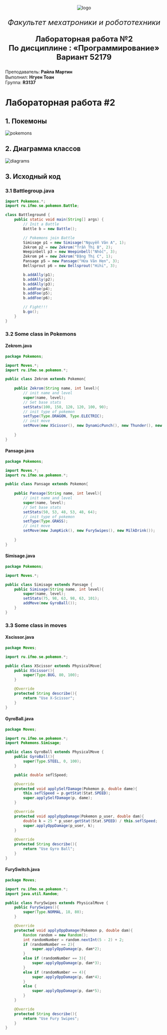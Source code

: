 <p align="center">
  <img src="./static/Picture1.png"  alt="logo"/>
</p>
<p align="center" style ="font-size: 24px"><em>Факультет мехатроники и робототехники</em></p>

<p align="center" style ="font-size: 24px"><strong>Лабораторная работа №2 </br>
По дисциплине : «Программирование»</br>
Вариант 52179</strong>
</p>
<p align="left">Преподаватель: <strong>Райла Мартин</strong></br>
Выполнил: <strong>Нгуен Тоан</strong></br>
Группа: <strong>R3137</strong>
</p>

# Лабораторная работа #2

## 1. Покемоны
![pokemons](./static/pokemons.png)

## 2. Диаграмма классов
![diagrams](./static/PokemonDiagram.png)

## 3. Исходный код

### 3.1 Battlegroup.java
```java
import Pokemons.*;
import ru.ifmo.se.pokemon.Battle;

class Battleground {
    public static void main(String[] args) {
        // Init a Battle
        Battle b = new Battle();

        // Pokemons join Battle
        Simisage p1 = new Simisage("Nguyễn Văn A", 1);
        Zekrom p2 = new Zekrom("Trần Thị B", 2);
        Weepinbell p3 = new Weepinbell("Nhốc", 3);
        Zekrom p4 = new Zekrom("Đặng Thị C", 1);
        Pansage p5 = new Pansage("Hứa Văn Hẹn", 3);
        Bellsprout p6 = new Bellsprout("Hihi", 3);

        b.addAlly(p1);
        b.addAlly(p2);
        b.addAlly(p3);
        b.addFoe(p4);
        b.addFoe(p5);
        b.addFoe(p6);

        // Fight!!!
        b.go();
    }
}
```

### 3.2 Some class in Pokemons
#### Zekrom.java
```java
package Pokemons;

import Moves.*;
import ru.ifmo.se.pokemon.*;

public class Zekrom extends Pokemon{
    
    public Zekrom(String name, int level){
        // init name and level
        super(name, level);
        // Set base stats
        setStats(100, 150, 120, 120, 100, 90);
        // init type of pokemon
        setType(Type.DRAGON, Type.ELECTRIC);
        // init move
        setMove(new XScissor(), new DynamicPunch(), new Thunder(), new Slash());
        
    }
}
```

#### Pansage.java
```java
package Pokemons;

import Moves.*;
import ru.ifmo.se.pokemon.*;

public class Pansage extends Pokemon{
    
    public Pansage(String name, int level){
        // init name and level
        super(name, level);
        // Set base stats
        setStats(50, 53, 48, 53, 48, 64);
        // init type of pokemon
        setType(Type.GRASS);
        // init move
        setMove(new JumpKick(), new FurySwipes(), new MilkDrink());
        
    }
}
```

#### Simisage.java
```java
package Pokemons;

import Moves.*;

public class Simisage extends Pansage {
    public Simisage(String name, int level){
        super(name, level);
        setStats(75, 98, 63, 98, 63, 101);
        addMove(new GyroBall());
    }
}
```

### 3.3 Some class in moves
#### Xscissor.java
```java
package Moves;

import ru.ifmo.se.pokemon.*;

public class XScissor extends PhysicalMove{
    public XScissor(){
        super(Type.BUG, 80, 100);
    }    

    @Override
    protected String describe(){
        return "Use X-Scissor";
    }
}
```

#### GyroBall.java
```java
package Moves;

import ru.ifmo.se.pokemon.*;
import Pokemons.Simisage;

public class GyroBall extends PhysicalMove {
    public GyroBall(){
        super(Type.STEEL, 0, 100);
    }

    public double seflSpeed;

    @Override
    protected void applySelfDamage(Pokemon p, double dame){
        this.seflSpeed = p.getStat(Stat.SPEED);
        super.applySelfDamage(p, dame);
    }

    @Override
    protected void applyOppDamage(Pokemon p_user, double dam){
        double k = 25 * p_user.getStat(Stat.SPEED) / this.seflSpeed;
        super.applyOppDamage(p_user, k);
    }
    
    @Override
    protected String describe(){
        return "Use Gyro Ball";
    }
}
```

#### FurySwitch.java
```java
package Moves;

import ru.ifmo.se.pokemon.*;
import java.util.Random;

public class FurySwipes extends PhysicalMove {
    public FurySwipes(){
        super(Type.NORMAL, 18, 80);
    }

    @Override
    protected void applyOppDamage(Pokemon p, double dam){
        Random random = new Random();
        int randomNumber = random.nextInt(5 - 2) + 2;
        if (randomNumber == 2){
            super.applyOppDamage(p, dam*2);
        }
        else if (randomNumber == 3){
            super.applyOppDamage(p, dam*3);
        }
        else if (randomNumber == 4){
            super.applyOppDamage(p, dam*4);
        }
        else {
            super.applyOppDamage(p, dam*5);
        }
    }

    @Override
    protected String describe(){
        return "Use Fury Swipes";
    }
}
```


